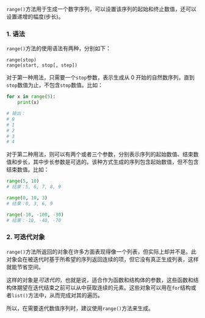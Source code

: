 `range()`方法用于生成一个数字序列，可以设置该序列的起始和终止数值，还可以设置递增的幅度(步长)。

### 1. 语法

`range()`方法的使用语法有两种，分别如下：

```
range(stop)
range(start, stop[, step])
```

对于第一种用法，只需要一个`stop`参数，表示生成从 0 开始的自然数序列，直到`stop`数值为止，不包含`stop`数值。比如：

```Python
for x in range(5):
    print(x)

# 输出：
# 0
# 1
# 2
# 3
# 4
```

对于第二种用法，则可以有两个或者三个参数，分别表示序列的起始数值、结束数值和步长，其中步长参数是可选的。该种方式生成的序列包含起始数值，但不包含结束数值。比如：

```Python
range(5, 10)
# 结果：5, 6, 7, 8, 9

range(0, 10, 3)
# 结果：0, 3, 6, 9

range(-10, -100, -30)
# 结果：-10, -40, -70
```

### 2. 可迭代对象

`range()`方法所返回的对象在许多方面表现得像一个列表，但实际上却并不是。此对象会在被迭代时基于所希望的序列返回连续的项，但它没有真正生成列表，这样就能节省空间。

这样的对象是*可迭代的*，也就是说，适合作为函数和结构体的参数，这些函数和结构体期望在迭代结束之前可以从中获取连续的元素。这些对象可以用在`for`结构或者`list()`方法中，从而完成对其的遍历。

所以，在需要迭代数值序列时，建议使用`range()`方法来生成。


